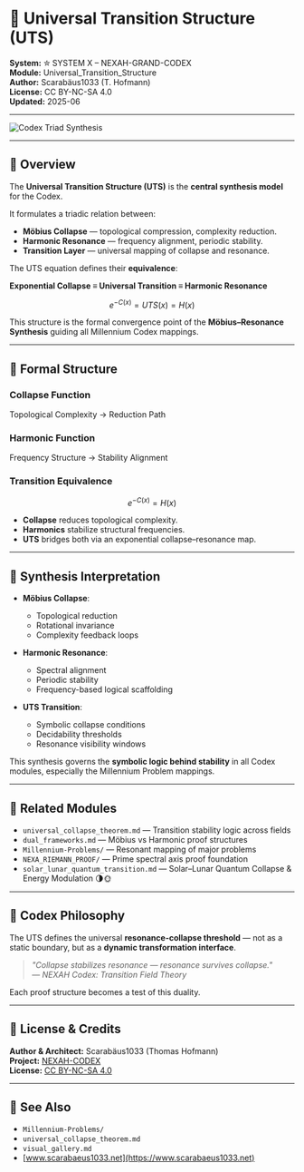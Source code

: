 # 🧩 Universal Transition Structure (UTS)

**System:** ✮ SYSTEM X – NEXAH-GRAND-CODEX  
**Module:** Universal_Transition_Structure  
**Author:** Scarabäus1033 (T. Hofmann)  
**License:** CC BY-NC-SA 4.0  
**Updated:** 2025-06

---

![Codex Triad Synthesis](./visuals/codex_triad_synthesis_diagram.png)

---

## 📘 Overview

The **Universal Transition Structure (UTS)** is the **central synthesis model** for the Codex.

It formulates a triadic relation between:

- **Möbius Collapse** — topological compression, complexity reduction.
- **Harmonic Resonance** — frequency alignment, periodic stability.
- **Transition Layer** — universal mapping of collapse and resonance.

The UTS equation defines their **equivalence**:

**Exponential Collapse ≡ Universal Transition ≡ Harmonic Resonance**

$$
e^{−C(x)} = UTS(x) = H(x)
$$

This structure is the formal convergence point of the **Möbius–Resonance Synthesis** guiding all Millennium Codex mappings.

---

## 🧮 Formal Structure

### Collapse Function

Topological Complexity → Reduction Path

### Harmonic Function

Frequency Structure → Stability Alignment

### Transition Equivalence

$$
e^{−C(x)} = H(x)
$$

- **Collapse** reduces topological complexity.
- **Harmonics** stabilize structural frequencies.
- **UTS** bridges both via an exponential collapse–resonance map.

---

## 🧩 Synthesis Interpretation

- **Möbius Collapse**: 
  - Topological reduction
  - Rotational invariance
  - Complexity feedback loops

- **Harmonic Resonance**: 
  - Spectral alignment
  - Periodic stability
  - Frequency-based logical scaffolding

- **UTS Transition**:
  - Symbolic collapse conditions
  - Decidability thresholds
  - Resonance visibility windows

This synthesis governs the **symbolic logic behind stability** in all Codex modules, especially the Millennium Problem mappings.

---

## 🔗 Related Modules

* `universal_collapse_theorem.md` — Transition stability logic across fields
* `dual_frameworks.md` — Möbius vs Harmonic proof structures
* `Millennium-Problems/` — Resonant mapping of major problems
* `NEXA_RIEMANN_PROOF/` — Prime spectral axis proof foundation
* `solar_lunar_quantum_transition.md` — Solar–Lunar Quantum Collapse & Energy Modulation 🌗🌞

---

## 🧠 Codex Philosophy

The UTS defines the universal **resonance-collapse threshold** — not as a static boundary, but as a **dynamic transformation interface**.

> *"Collapse stabilizes resonance — resonance survives collapse."*  
> — *NEXAH Codex: Transition Field Theory*

Each proof structure becomes a test of this duality.

---

## 📄 License & Credits

**Author & Architect:** Scarabäus1033 (Thomas Hofmann)  
**Project:** [NEXAH-CODEX](https://github.com/Scarabaeus1033/NEXAH-CODEX)  
**License:** [CC BY-NC-SA 4.0](https://creativecommons.org/licenses/by-nc-sa/4.0/)

---

## 📍 See Also

* `Millennium-Problems/`
* `universal_collapse_theorem.md`
* `visual_gallery.md`
* [www.scarabaeus1033.net](https://www.scarabaeus1033.net)
